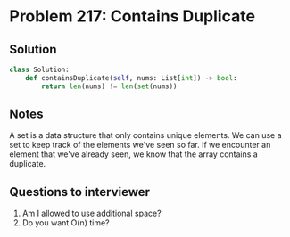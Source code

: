 # Problem 217: Contains Duplicate

## Solution

```py
class Solution:
    def containsDuplicate(self, nums: List[int]) -> bool:
        return len(nums) != len(set(nums))
```

## Notes

A set is a data structure that only contains unique elements. We can use a set to keep track of the elements we've seen so far. If we encounter an element that we've already seen, we know that the array contains a duplicate.

## Questions to interviewer

1. Am I allowed to use additional space?
2. Do you want O(n) time?
